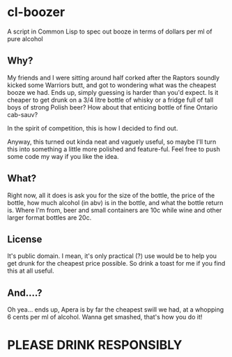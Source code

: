 # cl-boozer
A script in Common Lisp to spec out booze in terms of dollars per ml of pure alcohol

## Why?

My friends and I were sitting around half corked after the Raptors soundly kicked some Warriors butt, and got to wondering what was the cheapest booze we had. Ends up, simply guessing is harder than you'd expect. Is it cheaper to get drunk on a 3/4 litre bottle of whisky or a fridge full of tall boys of strong Polish beer? How about that enticing bottle of fine Ontario cab-sauv?

In the spirit of competition, this is how I decided to find out.

Anyway, this turned out kinda neat and vaguely useful, so maybe I'll turn this into something a little more polished and feature-ful. Feel free to push some code my way if you like the idea.

## What?

Right now, all it does is ask you for the size of the bottle, the price of the bottle, how much alcohol (in abv) is in the bottle, and what the bottle return is. Where I'm from, beer and small containers are 10c while wine and other larger format bottles are 20c.

## License

It's public domain. I mean, it's only practical (?) use would be to help you get drunk for the cheapest price possible. So drink a toast for me if you find this at all useful.

## And....?

Oh yea... ends up, Apera is by far the cheapest swill we had, at a whopping 6 cents per ml of alcohol. Wanna get smashed, that's how you do it!

# PLEASE DRINK RESPONSIBLY

